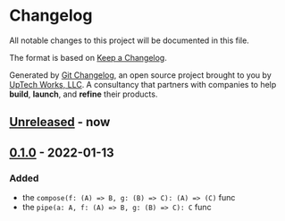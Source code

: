 # Changelog

All notable changes to this project will be documented in this file.

The format is based on [Keep a Changelog](https://keepachangelog.com/en/1.0.0/).

Generated by [Git Changelog](https://github.com/uptech/git-cl), an open source project brought to you by [UpTech Works, LLC](https://upte.ch). A consultancy that partners with companies to help **build**, **launch**, and **refine** their products.


## [Unreleased] - now


## [0.1.0] - 2022-01-13

### Added
- the `compose(f: (A) => B, g: (B) => C): (A) => (C)` func
- the `pipe(a: A, f: (A) => B, g: (B) => C): C` func

[Unreleased]: https://github.com/uptech/functional-ts/compare/12845d5...06a02df
[0.1.0]: https://github.com/uptech/functional-ts/compare/165a4c6...12845d5

